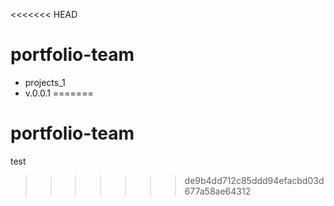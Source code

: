 <<<<<<< HEAD
# portfolio-team
+ projects_1
+ v.0.0.1
=======
# portfolio-team 
test
>>>>>>> de9b4dd712c85ddd94efacbd03d677a58ae64312
